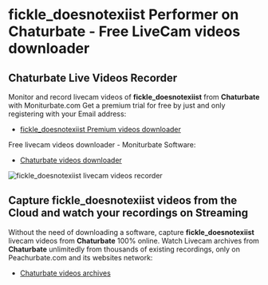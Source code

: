 # fickle_doesnotexiist Performer on Chaturbate - Free LiveCam videos downloader

## Chaturbate Live Videos Recorder

Monitor and record livecam videos of **fickle_doesnotexiist** from **Chaturbate** with Moniturbate.com
Get a premium trial for free by just and only registering with your Email address:
* [fickle_doesnotexiist Premium videos downloader](https://moniturbate.com/request-demo-licence-key.html)

Free livecam videos downloader - Moniturbate Software:
* [Chaturbate videos downloader](https://moniturbate.com/moniturbate-download-software.html)

![fickle_doesnotexiist livecam videos recorder](https://peachurnet.com/templates/moniturbate-software.png)


## Capture fickle_doesnotexiist videos from the Cloud and watch your recordings on Streaming

Without the need of downloading a software, capture **fickle_doesnotexiist** livecam videos from **Chaturbate** 100% online.
Watch Livecam archives from **Chaturbate** unlimitedly from thousands of existing recordings, only on Peachurbate.com and its websites network:
* [Chaturbate videos archives](https://peachurnet.com/)